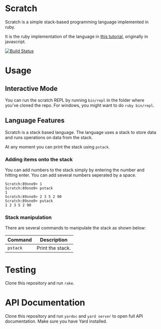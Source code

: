 # Scratch
Scratch is a simple stack-based programming language implemented in ruby.

It is the ruby implementation of the language in [this tutorial](http://scratch-lang.notimetoplay.org/]), originally in javascript.

[![Build Status](https://travis-ci.org/Martin-Nyaga/scratch.svg?branch=master)](https://travis-ci.org/Martin-Nyaga/scratch)

# Usage

## Interactive Mode

You can run the scratch REPL by running `bin/repl` in the folder where
you've cloned the repo. For windows, you might want to do `ruby bin/repl`.

## Language Features

Scratch is a stack based language. The language uses a stack to store data
and runs operations on data from the stack.

At any moment you can print the stack using `pstack`.

### Adding items onto the stack

You can add numbers to the stack simply by entering the number and hitting
enter. You can add several numbers seperated by a space.

```
Scratch:89sno9> 1
Scratch:89sno9> pstack
1
Scratch:89sno9> 2 3 5 2 90
Scratch:89sno9> pstack
1 2 3 5 2 90
```
### Stack manipulation

There are several commands to manipulate the stack as shown below:

| Command       | Description           |
| ------------- |-----------------------|
| `pstack`      |Print the stack.       |


# Testing

Clone this repository and run `rake`.

# API Documentation

Clone this repository and run `yardoc` and `yard server` to open full
API documentation. Make sure you have Yard installed.


